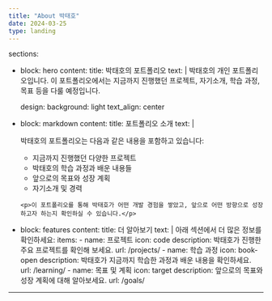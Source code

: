 ```yaml
---
title: "About 박태호"
date: 2024-03-25
type: landing
---
```


sections:

  - block: hero
    content:
      title: 박태호의 포트폴리오
      text: |
        박태호의 개인 포트폴리오입니다. 이 포트폴리오에서는 지금까지 진행했던 프로젝트, 자기소개, 학습 과정, 목표 등을 다룰 예정입니다. 

    design:
      background: light
      text_align: center

  - block: markdown
    content:
      title: 포트폴리오 소개
      text: |
        <p>박태호의 포트폴리오는 다음과 같은 내용을 포함하고 있습니다:</p>
        <ul>
          <li>지금까지 진행했던 다양한 프로젝트</li>
          <li>박태호의 학습 과정과 배운 내용들</li>
          <li>앞으로의 목표와 성장 계획</li>
          <li>자기소개 및 경력</li>
        </ul>
        
        <p>이 포트폴리오를 통해 박태호가 어떤 개발 경험을 쌓았고, 앞으로 어떤 방향으로 성장하고자 하는지 확인하실 수 있습니다.</p>

  - block: features
    content:
      title: 더 알아보기
      text: |
        아래 섹션에서 더 많은 정보를 확인하세요:
      items:
        - name: 프로젝트
          icon: code
          description: 박태호가 진행한 주요 프로젝트를 확인해 보세요.
          url: /projects/
        - name: 학습 과정
          icon: book-open
          description: 박태호가 지금까지 학습한 과정과 배운 내용을 확인하세요.
          url: /learning/
        - name: 목표 및 계획
          icon: target
          description: 앞으로의 목표와 성장 계획에 대해 알아보세요.
          url: /goals/

---

